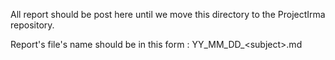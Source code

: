 All report should be post here until we move this directory to the ProjectIrma 
repository.

Report's file's name should be in this form : YY_MM_DD_\<subject\>.md